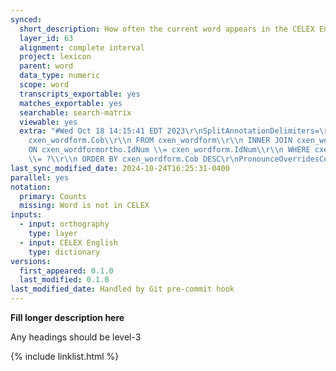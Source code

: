 ```yaml
---
synced:
  short_description: How often the current word appears in the CELEX English reference corpus
  layer_id: 63
  alignment: complete interval
  project: lexicon
  parent: word
  data_type: numeric
  scope: word
  transcripts_exportable: yes
  matches_exportable: yes
  searchable: search-matrix
  viewable: yes
  extra: "#Wed Oct 18 14:15:41 EDT 2023\r\nSplitAnnotationDelimiters=\r\nLanguage=en.*\r\nGenerateSegments=false\r\nSql=SELECT
    cxen_wordform.Cob\\r\\n FROM cxen_wordform\\r\\n INNER JOIN cxen_wordformortho\\r\\n
    ON cxen_wordformortho.IdNum \\= cxen_wordform.IdNum\\r\\n WHERE cxen_wordformortho.WordDia
    \\= ?\\r\\n ORDER BY cxen_wordform.Cob DESC\r\nPronounceOverridesCelex=false\r\nLayerId=2\r\n"
last_sync_modified_date: 2024-10-24T16:25:31-0400
parallel: yes
notation:
  primary: Counts
  missing: Word is not in CELEX
inputs:
  - input: orthography
    type: layer
  - input: CELEX English
    type: dictionary
versions:
  first_appeared: 0.1.0
  last_modified: 0.1.0
last_modified_date: Handled by Git pre-commit hook
---
```


**Fill longer description here**

Any headings should be level-3


{% include linklist.html %}
